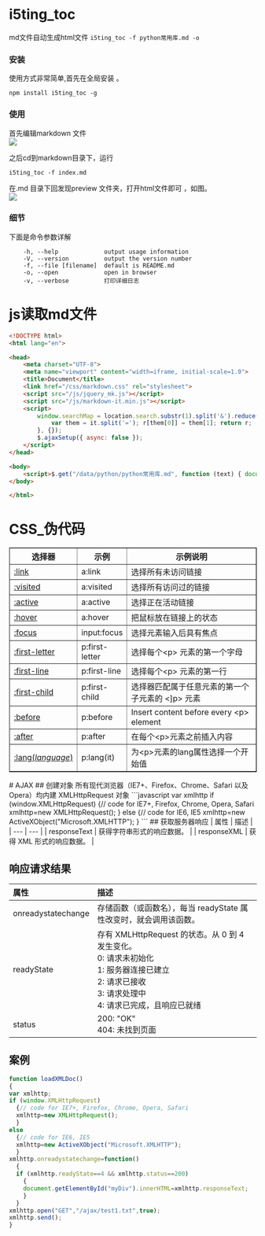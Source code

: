 # i5ting_toc
md文件自动生成html文件
`i5ting_toc -f python常用库.md -o`

### 安装

使用方式非常简单,首先在全局安装 。

```shell
npm install i5ting_toc -g
```

### 使用

首先编辑markdown 文件  
![](https://images2015.cnblogs.com/blog/857465/201707/857465-20170709145517150-1920296367.png)

之后cd到markdown目录下，运行

```shell
i5ting_toc -f index.md
```

在.md 目录下回发现preview 文件夹，打开html文件即可 ，如图。  
![](https://images2015.cnblogs.com/blog/857465/201707/857465-20170709145525337-2071547535.png)

### 细节

下面是命令参数详解

```
    -h, --help             output usage information
    -V, --version          output the version number
    -f, --file [filename]  default is README.md
    -o, --open             open in browser
    -v, --verbose          打印详细日志
```
# js读取md文件
```html
<!DOCTYPE html>
<html lang="en">

<head>
    <meta charset="UTF-8">
    <meta name="viewport" content="width=iframe, initial-scale=1.0">
    <title>Document</title>
    <link href="/css/markdown.css" rel="stylesheet">
    <script src="/js/jquery_mk.js"></script>
    <script src="/js/markdown-it.min.js"></script>
    <script>
        window.searchMap = location.search.substr(1).split('&').reduce(function (r, it) {
            var them = it.split('='); r[them[0]] = them[1]; return r;
        }, {});
        $.ajaxSetup({ async: false });
    </script>
</head>

<body>
    <script>$.get("/data/python/python常用库.md", function (text) { document.write(markdownit().render(text)); });</script>
</body>

</html>
```
# CSS_伪代码
<table width="50%" cellspacing="0" cellpadding="0" border="1">
                <tbody>
                    <tr>
                        <th width="20%" align="center">选择器</th>
                        <th width="20%" align="center">示例</th>
                        <th width="60%" align="center">示例说明</th>
                    </tr>
                    <tr>
                        <td><a href="http://www.w3cschool.cc/cssref/sel-link.html">:link</a></td>
                        <td class="notranslate">a:link</td>
                        <td>选择所有未访问链接</td>
                    </tr>
                    <tr>
                        <td><a href="http://www.w3cschool.cc/cssref/sel-visited.html">:visited</a></td>
                        <td class="notranslate">a:visited</td>
                        <td>选择所有访问过的链接</td>
                    </tr>
                    <tr>
                        <td><a href="http://www.w3cschool.cc/cssref/sel-active.html">:active</a></td>
                        <td class="notranslate">a:active</td>
                        <td>选择正在活动链接</td>
                    </tr>
                    <tr>
                        <td><a href="http://www.w3cschool.cc/cssref/sel-hover.html">:hover</a></td>
                        <td class="notranslate">a:hover</td>
                        <td>把鼠标放在链接上的状态</td>
                    </tr>
                    <tr>
                        <td><a href="http://www.w3cschool.cc/cssref/sel-focus.html">:focus</a></td>
                        <td class="notranslate">input:focus</td>
                        <td>选择元素输入后具有焦点</td>
                    </tr>
                    <tr>
                        <td><a href="http://www.w3cschool.cc/cssref/sel-firstletter.html">:first-letter</a></td>
                        <td class="notranslate">p:first-letter</td>
                        <td>选择每个&lt;p&gt; 元素的第一个字母</td>
                    </tr>
                    <tr>
                        <td><a href="http://www.w3cschool.cc/cssref/sel-firstline.html">:first-line</a></td>
                        <td class="notranslate">p:first-line</td>
                        <td>选择每个&lt;p&gt; 元素的第一行</td>
                    </tr>
                    <tr>
                        <td><a href="http://www.w3cschool.cc/cssref/sel-firstchild.html">:first-child</a></td>
                        <td class="notranslate">p:first-child</td>
                        <td>选择器匹配属于任意元素的第一个子元素的 &lt;]p&gt; 元素</td>
                    </tr>
                    <tr>
                        <td><a href="http://www.w3cschool.cc/cssref/sel-before.html">:before</a></td>
                        <td class="notranslate">p:before</td>
                        <td>Insert content before every &lt;p&gt; element</td>
                    </tr>
                    <tr>
                        <td><a href="http://www.w3cschool.cc/cssref/sel-after.html">:after</a></td>
                        <td class="notranslate">p:after</td>
                        <td>在每个&lt;p&gt;元素之前插入内容</td>
                    </tr>
                    <tr>
                        <td><a href="http://www.w3cschool.cc/cssref/sel-lang.html">:lang(<i>language</i>)</a>
                        </td>
                        <td class="notranslate">p:lang(it)</td>
                        <td>为&lt;p&gt;元素的lang属性选择一个开始值</td>
                    </tr>
                </tbody>
            </table>
# AJAX
##  创建对象
所有现代浏览器（IE7+、Firefox、Chrome、Safari 以及 Opera）均内建 XMLHttpRequest 对象
 ```javascript
var xmlhttp
if (window.XMLHttpRequest)
  {// code for IE7+, Firefox, Chrome, Opera, Safari
  xmlhttp=new XMLHttpRequest();
  }
else
  {// code for IE6, IE5
  xmlhttp=new ActiveXObject("Microsoft.XMLHTTP");
  }
```
## 获取服务器响应
| 属性 | 描述 |
| --- | --- |
| responseText | 获得字符串形式的响应数据。 |
| responseXML | 获得 XML 形式的响应数据。 |


## 响应请求结果
| 属性 | 描述 |
|:----- | :--- |
| onreadystatechange| 存储函数（或函数名），每当 readyState 属性改变时，就会调用该函数。 |
| readyState| 存有 XMLHttpRequest 的状态。从 0 到 4 发生变化。<br>0: 请求未初始化<br>1: 服务器连接已建立<br>2: 请求已接收<br>3: 请求处理中<br>4: 请求已完成，且响应已就绪|
 |status |200: "OK"<br>404: 未找到页面|
## 案例
```javascript
function loadXMLDoc()
{
var xmlhttp;
if (window.XMLHttpRequest)
  {// code for IE7+, Firefox, Chrome, Opera, Safari
  xmlhttp=new XMLHttpRequest();
  }
else
  {// code for IE6, IE5
  xmlhttp=new ActiveXObject("Microsoft.XMLHTTP");
  }
xmlhttp.onreadystatechange=function()
  {
  if (xmlhttp.readyState==4 && xmlhttp.status==200)
    {
    document.getElementById("myDiv").innerHTML=xmlhttp.responseText;
    }
  }
xmlhttp.open("GET","/ajax/test1.txt",true);
xmlhttp.send();
}
```
